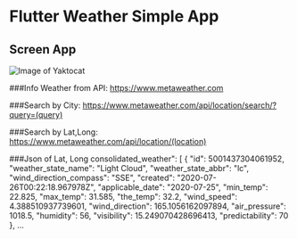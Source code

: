 # Flutter Weather Simple App

## Screen App
![Image of Yaktocat](assets/images/bloc.png)  

###Info Weather from API:
https://www.metaweather.com

###Search by City:
https://www.metaweather.com/api/location/search/?query=(query)

###Search by Lat,Long: 
https://www.metaweather.com/api/location/(location)

###Json of Lat, Long
consolidated_weather": [
    {
      "id": 5001437304061952,
      "weather_state_name": "Light Cloud",
      "weather_state_abbr": "lc",
      "wind_direction_compass": "SSE",
      "created": "2020-07-26T00:22:18.967978Z",
      "applicable_date": "2020-07-25",
      "min_temp": 22.825,
      "max_temp": 31.585,
      "the_temp": 32.2,
      "wind_speed": 4.388510937739601,
      "wind_direction": 165.1056162097894,
      "air_pressure": 1018.5,
      "humidity": 56,
      "visibility": 15.249070428696413,
      "predictability": 70
    },
    ...